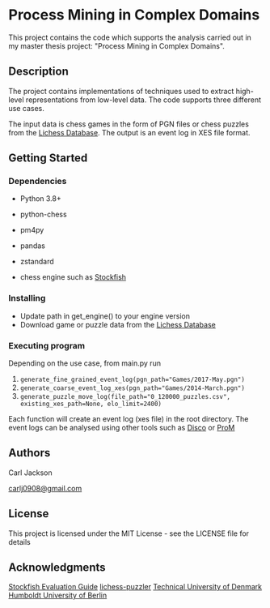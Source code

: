 # Process Mining in Complex Domains

This project contains the code which supports the analysis carried out in my master thesis project: "Process Mining in Complex Domains".

## Description

The project contains implementations of techniques used to extract high-level representations from low-level data. 
The code supports three different use cases. 

The input data is chess games in the form of PGN files or chess puzzles from the [Lichess Database](https://database.lichess.org/). The output is an event log in XES file format.

## Getting Started

### Dependencies

* Python 3.8+

* python-chess

* pm4py

* pandas

* zstandard

* chess engine such as [Stockfish](https://stockfishchess.org/download/)

### Installing

* Update path in get_engine() to your engine version
* Download game or puzzle data from the [Lichess Database](https://database.lichess.org/)

### Executing program

Depending on the use case, from main.py run
1. ```generate_fine_grained_event_log(pgn_path="Games/2017-May.pgn")```
2. ```generate_coarse_event_log_xes(pgn_path="Games/2014-March.pgn")```
3. ```generate_puzzle_move_log(file_path="0_120000_puzzles.csv", existing_xes_path=None, elo_limit=2400)```

Each function will create an event log (xes file) in the root directory. The event logs can be analysed using other tools such as [Disco](https://fluxicon.com/disco/) or [ProM](https://promtools.org/)

## Authors

Carl Jackson 

carlj0908@gmail.com

## License

This project is licensed under the MIT License - see the LICENSE file for details

## Acknowledgments

[Stockfish Evaluation Guide](https://hxim.github.io/Stockfish-Evaluation-Guide/)
[lichess-puzzler](https://github.com/ornicar/lichess-puzzler)
[Technical University of Denmark](https://www.dtu.dk/english/)
[Humboldt University of Berlin](https://www.hu-berlin.de/en)
